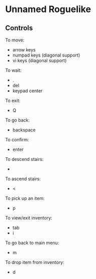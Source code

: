 # Unnamed Roguelike

## Controls
To move:
- arrow keys
- numpad keys (diagonal support)
- vi keys (diagonal support)

To wait:
- .
- del
- keypad center

To exit:
- Q

To go back:
- backspace

To confirm:
- enter

To descend stairs:
- >

To ascend stairs:
- <

To pick up an item:
- p

To view/exit inventory:
- tab
- i

To go back to main menu:
- m

To drop item from inventory:
- d